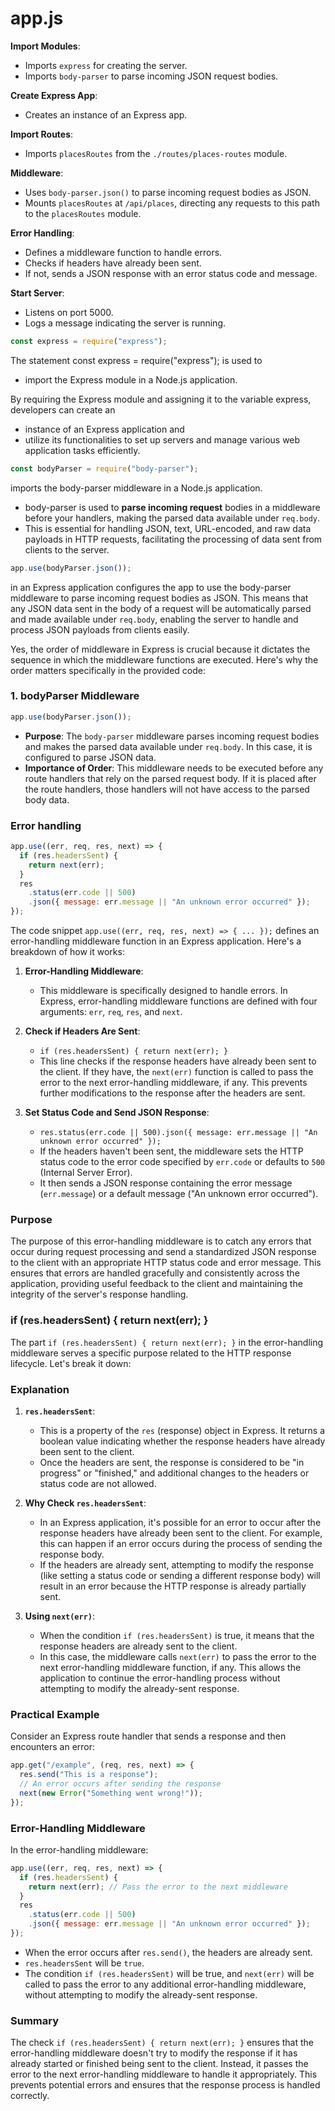 # app.js

**Import Modules**:

- Imports `express` for creating the server.
- Imports `body-parser` to parse incoming JSON request bodies.

**Create Express App**:

- Creates an instance of an Express app.

**Import Routes**:

- Imports `placesRoutes` from the `./routes/places-routes` module.

**Middleware**:

- Uses `body-parser.json()` to parse incoming request bodies as JSON.
- Mounts `placesRoutes` at `/api/places`, directing any requests to this path to the `placesRoutes` module.

**Error Handling**:

- Defines a middleware function to handle errors.
- Checks if headers have already been sent.
- If not, sends a JSON response with an error status code and message.

**Start Server**:

- Listens on port 5000.
- Logs a message indicating the server is running.

```js
const express = require("express");
```

The statement const express = require("express"); is used to

- import the Express module in a Node.js application.

By requiring the Express module and assigning it to the variable express, developers can create an

- instance of an Express application and
- utilize its functionalities to set up servers and manage various web application tasks efficiently.

```js
const bodyParser = require("body-parser");
```

imports the body-parser middleware in a Node.js application.

- body-parser is used to **parse incoming request** bodies in a middleware before your handlers, making the parsed data available under `req.body`.
- This is essential for handling JSON, text, URL-encoded, and raw data payloads in HTTP requests, facilitating the processing of data sent from clients to the server.

```js
app.use(bodyParser.json());
```

in an Express application configures the app to use the body-parser middleware to parse incoming request bodies as JSON.
This means that any JSON data sent in the body of a request will be automatically parsed and made available under `req.body`, enabling the server to handle and process JSON payloads from clients easily.

Yes, the order of middleware in Express is crucial because it dictates the sequence in which the middleware functions are executed. Here's why the order matters specifically in the provided code:

### 1. **bodyParser Middleware**

```javascript
app.use(bodyParser.json());
```

- **Purpose**: The `body-parser` middleware parses incoming request bodies and makes the parsed data available under `req.body`. In this case, it is configured to parse JSON data.
- **Importance of Order**: This middleware needs to be executed before any route handlers that rely on the parsed request body. If it is placed after the route handlers, those handlers will not have access to the parsed body data.

### Error handling

```js
app.use((err, req, res, next) => {
  if (res.headersSent) {
    return next(err);
  }
  res
    .status(err.code || 500)
    .json({ message: err.message || "An unknown error occurred" });
});
```

The code snippet `app.use((err, req, res, next) => { ... });` defines an error-handling middleware function in an Express application. Here's a breakdown of how it works:

1. **Error-Handling Middleware**:

   - This middleware is specifically designed to handle errors. In Express, error-handling middleware functions are defined with four arguments: `err`, `req`, `res`, and `next`.

2. **Check if Headers Are Sent**:

   - `if (res.headersSent) { return next(err); }`
   - This line checks if the response headers have already been sent to the client. If they have, the `next(err)` function is called to pass the error to the next error-handling middleware, if any. This prevents further modifications to the response after the headers are sent.

3. **Set Status Code and Send JSON Response**:
   - `res.status(err.code || 500).json({ message: err.message || "An unknown error occurred" });`
   - If the headers haven't been sent, the middleware sets the HTTP status code to the error code specified by `err.code` or defaults to `500` (Internal Server Error).
   - It then sends a JSON response containing the error message (`err.message`) or a default message ("An unknown error occurred").

### Purpose

The purpose of this error-handling middleware is to catch any errors that occur during request processing and send a standardized JSON response to the client with an appropriate HTTP status code and error message. This ensures that errors are handled gracefully and consistently across the application, providing useful feedback to the client and maintaining the integrity of the server's response handling.

### if (res.headersSent) { return next(err); }

The part `if (res.headersSent) { return next(err); }` in the error-handling middleware serves a specific purpose related to the HTTP response lifecycle. Let's break it down:

### Explanation

1. **`res.headersSent`**:

   - This is a property of the `res` (response) object in Express. It returns a boolean value indicating whether the response headers have already been sent to the client.
   - Once the headers are sent, the response is considered to be "in progress" or "finished," and additional changes to the headers or status code are not allowed.

2. **Why Check `res.headersSent`**:

   - In an Express application, it's possible for an error to occur after the response headers have already been sent to the client. For example, this can happen if an error occurs during the process of sending the response body.
   - If the headers are already sent, attempting to modify the response (like setting a status code or sending a different response body) will result in an error because the HTTP response is already partially sent.

3. **Using `next(err)`**:
   - When the condition `if (res.headersSent)` is true, it means that the response headers are already sent to the client.
   - In this case, the middleware calls `next(err)` to pass the error to the next error-handling middleware function, if any. This allows the application to continue the error-handling process without attempting to modify the already-sent response.

### Practical Example

Consider an Express route handler that sends a response and then encounters an error:

```javascript
app.get("/example", (req, res, next) => {
  res.send("This is a response");
  // An error occurs after sending the response
  next(new Error("Something went wrong!"));
});
```

### Error-Handling Middleware

In the error-handling middleware:

```javascript
app.use((err, req, res, next) => {
  if (res.headersSent) {
    return next(err); // Pass the error to the next middleware
  }
  res
    .status(err.code || 500)
    .json({ message: err.message || "An unknown error occurred" });
});
```

- When the error occurs after `res.send()`, the headers are already sent.
- `res.headersSent` will be `true`.
- The condition `if (res.headersSent)` will be true, and `next(err)` will be called to pass the error to any additional error-handling middleware, without attempting to modify the already-sent response.

### Summary

The check `if (res.headersSent) { return next(err); }` ensures that the error-handling middleware doesn't try to modify the response if it has already started or finished being sent to the client. Instead, it passes the error to the next error-handling middleware to handle it appropriately. This prevents potential errors and ensures that the response process is handled correctly.
